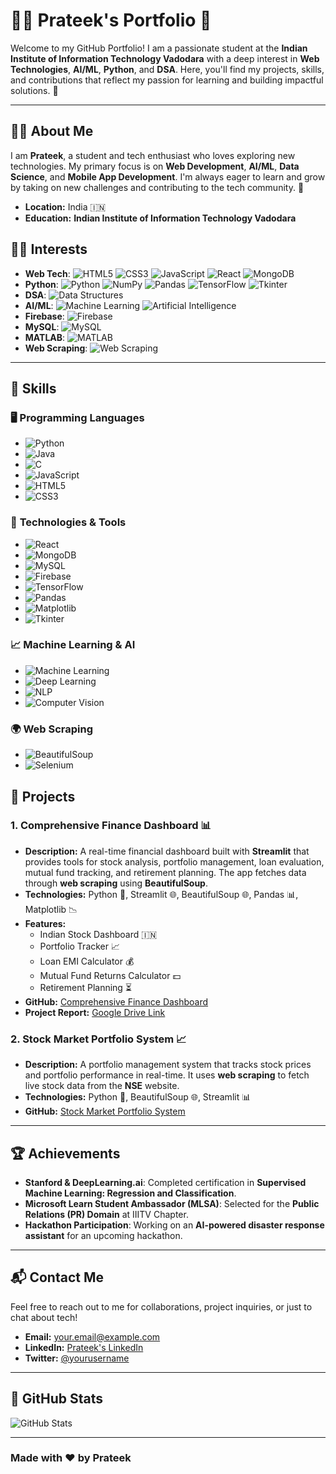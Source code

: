 # 👨‍💻 **Prateek's Portfolio** 🌟

Welcome to my GitHub Portfolio! I am a passionate student at the **Indian Institute of Information Technology Vadodara** with a deep interest in **Web Technologies**, **AI/ML**, **Python**, and **DSA**. Here, you'll find my projects, skills, and contributions that reflect my passion for learning and building impactful solutions. 🚀

---

## 🧑‍💻 **About Me**
I am **Prateek**, a student and tech enthusiast who loves exploring new technologies. My primary focus is on **Web Development**, **AI/ML**, **Data Science**, and **Mobile App Development**. I'm always eager to learn and grow by taking on new challenges and contributing to the tech community. 🌱

- **Location:** India 🇮🇳
- **Education:** **Indian Institute of Information Technology Vadodara**
## 🧑‍💻 **Interests**
- **Web Tech**: ![HTML5](https://img.shields.io/badge/HTML5-E34F26?style=flat&logo=html5&logoColor=white) ![CSS3](https://img.shields.io/badge/CSS3-1572B6?style=flat&logo=css3&logoColor=white) ![JavaScript](https://img.shields.io/badge/JavaScript-F7DF1E?style=flat&logo=javascript&logoColor=black) ![React](https://img.shields.io/badge/React-61DAFB?style=flat&logo=react&logoColor=black) ![MongoDB](https://img.shields.io/badge/MongoDB-47A248?style=flat&logo=mongodb&logoColor=white)
- **Python**: ![Python](https://img.shields.io/badge/Python-3776AB?style=flat&logo=python&logoColor=white) ![NumPy](https://img.shields.io/badge/NumPy-013243?style=flat&logo=numpy&logoColor=white) ![Pandas](https://img.shields.io/badge/Pandas-150458?style=flat&logo=pandas&logoColor=white) ![TensorFlow](https://img.shields.io/badge/TensorFlow-FF6F00?style=flat&logo=tensorflow&logoColor=white) ![Tkinter](https://img.shields.io/badge/Tkinter-008080?style=flat&logo=tkinter&logoColor=white)
- **DSA**: ![Data Structures](https://img.shields.io/badge/DSA-000000?style=flat&logo=python&logoColor=white)
- **AI/ML**: ![Machine Learning](https://img.shields.io/badge/Machine%20Learning-FF8C00?style=flat&logo=python&logoColor=white) ![Artificial Intelligence](https://img.shields.io/badge/AI-4B8BBE?style=flat&logo=python&logoColor=white)
- **Firebase**: ![Firebase](https://img.shields.io/badge/Firebase-FFCA28?style=flat&logo=firebase&logoColor=white)
- **MySQL**: ![MySQL](https://img.shields.io/badge/MySQL-4479A1?style=flat&logo=mysql&logoColor=white)
- **MATLAB**: ![MATLAB](https://img.shields.io/badge/MATLAB-0076A8?style=flat&logo=matlab&logoColor=white)
- **Web Scraping**: ![Web Scraping](https://img.shields.io/badge/Web%20Scraping-FF6347?style=flat&logo=python&logoColor=white)

---

## 💼 **Skills**

### 🖥 **Programming Languages**
- ![Python](https://img.shields.io/badge/Python-3776AB?style=flat&logo=python&logoColor=white)
- ![Java](https://img.shields.io/badge/Java-007396?style=flat&logo=java&logoColor=white)
- ![C](https://img.shields.io/badge/C-00599C?style=flat&logo=c&logoColor=white)
- ![JavaScript](https://img.shields.io/badge/JavaScript-F7DF1E?style=flat&logo=javascript&logoColor=black)
- ![HTML5](https://img.shields.io/badge/HTML5-E34F26?style=flat&logo=html5&logoColor=white)
- ![CSS3](https://img.shields.io/badge/CSS3-1572B6?style=flat&logo=css3&logoColor=white)

### 🧠 **Technologies & Tools**
- ![React](https://img.shields.io/badge/React-61DAFB?style=flat&logo=react&logoColor=black)
- ![MongoDB](https://img.shields.io/badge/MongoDB-47A248?style=flat&logo=mongodb&logoColor=white)
- ![MySQL](https://img.shields.io/badge/MySQL-4479A1?style=flat&logo=mysql&logoColor=white)
- ![Firebase](https://img.shields.io/badge/Firebase-FFCA28?style=flat&logo=firebase&logoColor=white)
- ![TensorFlow](https://img.shields.io/badge/TensorFlow-FF6F00?style=flat&logo=tensorflow&logoColor=white)
- ![Pandas](https://img.shields.io/badge/Pandas-150458?style=flat&logo=pandas&logoColor=white)
- ![Matplotlib](https://img.shields.io/badge/Matplotlib-003B57?style=flat&logo=matplotlib&logoColor=white)
- ![Tkinter](https://img.shields.io/badge/Tkinter-008080?style=flat&logo=tkinter&logoColor=white)

### 📈 **Machine Learning & AI**
- ![Machine Learning](https://img.shields.io/badge/Machine%20Learning-FF8C00?style=flat&logo=python&logoColor=white)
- ![Deep Learning](https://img.shields.io/badge/Deep%20Learning-FF6347?style=flat&logo=python&logoColor=white)
- ![NLP](https://img.shields.io/badge/NLP-4B8BBE?style=flat&logo=python&logoColor=white)
- ![Computer Vision](https://img.shields.io/badge/Computer%20Vision-4B8BBE?style=flat&logo=python&logoColor=white)

### 🌍 **Web Scraping**
- ![BeautifulSoup](https://img.shields.io/badge/BeautifulSoup-FF6347?style=flat&logo=python&logoColor=white)
- ![Selenium](https://img.shields.io/badge/Selenium-43B02A?style=flat&logo=selenium&logoColor=white)

## 📂 **Projects**

### 1. **Comprehensive Finance Dashboard 📊**
- **Description:** A real-time financial dashboard built with **Streamlit** that provides tools for stock analysis, portfolio management, loan evaluation, mutual fund tracking, and retirement planning. The app fetches data through **web scraping** using **BeautifulSoup**.
- **Technologies:** Python 🐍, Streamlit 🌐, BeautifulSoup 🌐, Pandas 📊, Matplotlib 📉
- **Features:**
  - Indian Stock Dashboard 🇮🇳
  - Portfolio Tracker 📈
  - Loan EMI Calculator 💰
  - Mutual Fund Returns Calculator 💵
  - Retirement Planning ⏳
- **GitHub:** [Comprehensive Finance Dashboard](https://github.com/yourusername/projectname)
- **Project Report:** [Google Drive Link](https://drive.google.com/drive/folders/1o4k3Ba73WSAZqISfMUMMij1sdTWhC--p?usp=sharing)

### 2. **Stock Market Portfolio System 📈**
- **Description:** A portfolio management system that tracks stock prices and portfolio performance in real-time. It uses **web scraping** to fetch live stock data from the **NSE** website.
- **Technologies:** Python 🐍, BeautifulSoup 🌐, Streamlit 📊
- **GitHub:** [Stock Market Portfolio System](https://github.com/yourusername/projectname)

---

## 🏆 **Achievements**
- **Stanford & DeepLearning.ai**: Completed certification in **Supervised Machine Learning: Regression and Classification**.
- **Microsoft Learn Student Ambassador (MLSA)**: Selected for the **Public Relations (PR) Domain** at IIITV Chapter.
- **Hackathon Participation**: Working on an **AI-powered disaster response assistant** for an upcoming hackathon.

---

## 📬 **Contact Me**
Feel free to reach out to me for collaborations, project inquiries, or just to chat about tech!

- **Email:** [your.email@example.com](mailto:your.email@example.com)
- **LinkedIn:** [Prateek's LinkedIn](https://www.linkedin.com/in/yourprofile)
- **Twitter:** [@yourusername](https://twitter.com/yourusername)

---

## 🌟 **GitHub Stats**
![GitHub Stats](https://github-readme-stats.vercel.app/api?username=yourusername&show_icons=true&hide_title=true&count_private=true&theme=radical)

---

### **Made with ❤️ by Prateek**
